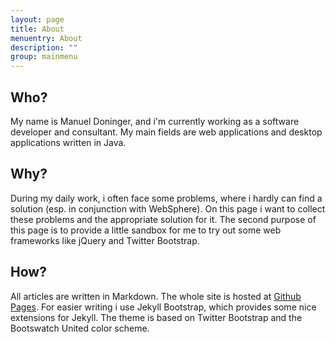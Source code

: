 ```yaml
---
layout: page
title: About
menuentry: About
description: ""
group: mainmenu
---
```


## Who?

My name is Manuel Doninger, and i'm currently working as a software developer and consultant. My main fields are web applications and desktop applications written in Java.

## Why?
During my daily work, i often face some problems, where i hardly can find a solution (esp. in conjunction with WebSphere).
On this page i want to collect these problems and the appropriate solution for it.
The second purpose of this page is to provide a little sandbox for me to try out some web frameworks like jQuery and Twitter Bootstrap.

## How?
All articles are written in Markdown. The whole site is hosted at [Github Pages](http://github.com/mdoninger/mdoninger.github.com).
For easier writing i use Jekyll Bootstrap, which provides some nice extensions for Jekyll. The theme is based on Twitter Bootstrap
and the Bootswatch United color scheme.

